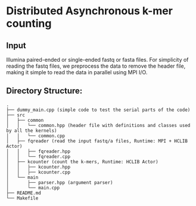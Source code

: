 # Distributed Asynchronous k-mer counting 

## Input 
Illumina paired-ended or single-ended fastq or fasta files.
For simplicity of reading the fastq files, we preprocess the data to remove the header file, making it simple to read the data in parallel using MPI I/O.

## Directory Structure:
```tree
.
├── dummy_main.cpp (simple code to test the serial parts of the code)
├── src 
│   ├── common 
│   │   └── common.hpp (header file with definitions and classes used by all the kernels)
│   │   └── common.cpp
│   ├── fqreader (read the input fastq/a files, Runtime: MPI + HCLIB Actor)
│   │   ├── fqreader.hpp
│   │   └── fqreader.cpp
│   ├── kcounter (count the k-mers, Runtime: HCLIB Actor)
│   │   ├── kcounter.hpp
│   │   ├── kcounter.cpp
│   └── main
│       ├── parser.hpp (argument parser)
│       └── main.cpp
├── README.md
└── Makefile
```
